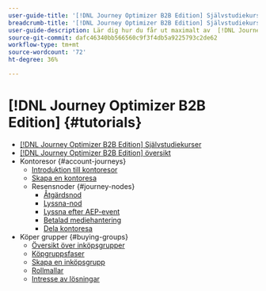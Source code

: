 ```yaml
---
user-guide-title: '[!DNL Journey Optimizer B2B Edition] Självstudiekurser'
breadcrumb-title: '[!DNL Journey Optimizer B2B Edition] Självstudiekurser'
user-guide-description: Lär dig hur du får ut maximalt av  [!DNL Journey Optimizer B2B Edition]. Samordna resor om konto- och inköpsgrupper med hjälp av inbyggd generativ AI och branschledande automatisering för att maximera efterfrågan på specifika erbjudanden.
source-git-commit: dafc46340bb566560c9f3f4db5a9225793c2de62
workflow-type: tm+mt
source-wordcount: '72'
ht-degree: 36%

---
```



# [!DNL Journey Optimizer B2B Edition] {#tutorials}

+ [[!DNL Journey Optimizer B2B Edition] Självstudiekurser](overview.md)
+ [[!DNL Journey Optimizer B2B Edition] översikt](/help/overview-video.md)
+ Kontoresor {#account-journeys}
   + [Introduktion till kontoresor](/help/account-journeys/introducing-account-journeys.md)
   + [Skapa en kontoresa](/help/account-journeys/create-an-account-journey.md)
   + Resensnoder {#journey-nodes}
      + [Åtgärdsnod](/help/account-journeys/journey-nodes/action-node.md)
      + [Lyssna-nod](/help/account-journeys/journey-nodes/listen-node.md)
      + [Lyssna efter AEP-event](/help/account-journeys/journey-nodes/listen-for-aep-events.md)
      + [Betalad mediehantering](/help/account-journeys/journey-nodes/paid-media-orchestration.md)
      + [Dela kontoresa](/help/account-journeys/journey-nodes/split-account-journey.md)
+ Köper grupper {#buying-groups}
   + [Översikt över inköpsgrupper](/help/buying-groups/buying-groups-overview.md)
   + [Köpgruppsfaser](/help/buying-groups/buying-group-stages.md)
   + [Skapa en inköpsgrupp](/help/buying-groups/create-a-buying-group.md)
   + [Rollmallar](/help/buying-groups/role-templates.md)
   + [Intresse av lösningar](/help/buying-groups/solution-interest.md)
